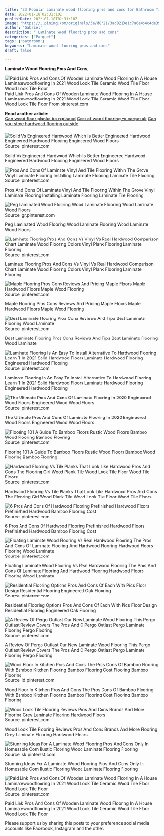 ```yaml
---
title: "33 Popular Laminate wood flooring pros and cons for Bathroom Tiles"
date: 2022-01-18T02:31:10Z
publishDate: 2022-01-18T02:31:10Z
image: "https://i.pinimg.com/originals/3a/d8/21/3ad8213e1c7a6e4b4c4de39a7ac55dc2.jpg"
author: "Gabriel"
description: " Laminate wood flooring pros and cons"
categories: ["Parquet"]
tags: ["bathroom"]
keywords: "Laminate wood flooring pros and cons"
draft: false

---
```

<!-- Head tag Code -->
**Laminate Wood Flooring Pros And Cons**, 

![Paid Link Pros And Cons Of Wooden Laminate Wood Flooring In A House Laminatewoodflooring In 2021 Wood Look Tile Ceramic Wood Tile Floor Wood Look Tile Floor](https://i.pinimg.com/originals/3a/d8/21/3ad8213e1c7a6e4b4c4de39a7ac55dc2.jpg "Paid Link Pros And Cons Of Wooden Laminate Wood Flooring In A House Laminatewoodflooring In 2021 Wood Look Tile Ceramic Wood Tile Floor Wood Look Tile Floor")
Paid Link Pros And Cons Of Wooden Laminate Wood Flooring In A House Laminatewoodflooring In 2021 Wood Look Tile Ceramic Wood Tile Floor Wood Look Tile Floor From pinterest.com

**Read another article:**  
[Can wood floor planks be replaced](/can-wood-floor-planks-be-replaced/)
[Cost of wood flooring vs carpet uk](/cost-of-wood-flooring-vs-carpet-uk/)
[Can you store hardwood flooring outside](/can-you-store-hardwood-flooring-outside/)




### 

 


![Solid Vs Engineered Hardwood Which Is Better Engineered Hardwood Engineered Hardwood Flooring Engineered Wood Floors](https://i.pinimg.com/564x/dc/c5/ff/dcc5ffbb0e277f9fef55395a24d7bead.jpg "Solid Vs Engineered Hardwood Which Is Better Engineered Hardwood Engineered Hardwood Flooring Engineered Wood Floors")
Source: pinterest.com

Solid Vs Engineered Hardwood Which Is Better Engineered Hardwood Engineered Hardwood Flooring Engineered Wood Floors  

![Pros And Cons Of Laminate Vinyl And Tile Flooring Within The Grove Vinyl Laminate Flooring Installing Laminate Flooring Laminate Tile Flooring](https://i.pinimg.com/originals/a5/d2/75/a5d27558bf34e07ee513dd503b17ea40.jpg "Pros And Cons Of Laminate Vinyl And Tile Flooring Within The Grove Vinyl Laminate Flooring Installing Laminate Flooring Laminate Tile Flooring")
Source: pinterest.com

Pros And Cons Of Laminate Vinyl And Tile Flooring Within The Grove Vinyl Laminate Flooring Installing Laminate Flooring Laminate Tile Flooring  

![Peg Laminated Wood Flooring Wood Laminate Flooring Wood Laminate Wood Floors](https://i.pinimg.com/originals/48/7c/f5/487cf5ab8abbb8ab2fc8387ceefa6863.jpg "Peg Laminated Wood Flooring Wood Laminate Flooring Wood Laminate Wood Floors")
Source: gr.pinterest.com

Peg Laminated Wood Flooring Wood Laminate Flooring Wood Laminate Wood Floors  

![Laminate Flooring Pros And Cons Vs Vinyl Vs Real Hardwood Comparison Chart Laminate Wood Flooring Colors Vinyl Plank Flooring Laminate Flooring](https://i.pinimg.com/originals/f2/ea/d8/f2ead85aaa7c5490591adeddd8212e1d.jpg "Laminate Flooring Pros And Cons Vs Vinyl Vs Real Hardwood Comparison Chart Laminate Wood Flooring Colors Vinyl Plank Flooring Laminate Flooring")
Source: pinterest.com

Laminate Flooring Pros And Cons Vs Vinyl Vs Real Hardwood Comparison Chart Laminate Wood Flooring Colors Vinyl Plank Flooring Laminate Flooring  

![Maple Flooring Pros Cons Reviews And Pricing Maple Floors Maple Hardwood Floors Maple Wood Flooring](https://i.pinimg.com/originals/fd/61/0a/fd610a5de03b81a5ea2f66c6ffd5124e.jpg "Maple Flooring Pros Cons Reviews And Pricing Maple Floors Maple Hardwood Floors Maple Wood Flooring")
Source: pinterest.com

Maple Flooring Pros Cons Reviews And Pricing Maple Floors Maple Hardwood Floors Maple Wood Flooring  

![Best Laminate Flooring Pros Cons Reviews And Tips Best Laminate Flooring Wood Laminate](https://i.pinimg.com/originals/43/f9/c0/43f9c0c8b828cb8853c519a600c19a05.jpg "Best Laminate Flooring Pros Cons Reviews And Tips Best Laminate Flooring Wood Laminate")
Source: pinterest.com

Best Laminate Flooring Pros Cons Reviews And Tips Best Laminate Flooring Wood Laminate  

![Laminate Flooring Is An Easy To Install Alternative To Hardwood Flooring Learn T In 2021 Solid Hardwood Floors Laminate Hardwood Flooring Engineered Hardwood Flooring](https://i.pinimg.com/originals/aa/31/fe/aa31fe97da0070c28801a07be1e8809e.jpg "Laminate Flooring Is An Easy To Install Alternative To Hardwood Flooring Learn T In 2021 Solid Hardwood Floors Laminate Hardwood Flooring Engineered Hardwood Flooring")
Source: pinterest.com

Laminate Flooring Is An Easy To Install Alternative To Hardwood Flooring Learn T In 2021 Solid Hardwood Floors Laminate Hardwood Flooring Engineered Hardwood Flooring  

![The Ultimate Pros And Cons Of Laminate Flooring In 2020 Engineered Wood Floors Engineered Wood Wood Floors](https://i.pinimg.com/originals/14/a9/a5/14a9a5be8f288b5cc493fffee554711c.jpg "The Ultimate Pros And Cons Of Laminate Flooring In 2020 Engineered Wood Floors Engineered Wood Wood Floors")
Source: pinterest.com

The Ultimate Pros And Cons Of Laminate Flooring In 2020 Engineered Wood Floors Engineered Wood Wood Floors  

![Flooring 101 A Guide To Bamboo Floors Rustic Wood Floors Bamboo Wood Flooring Bamboo Flooring](https://i.pinimg.com/originals/af/23/ab/af23ab0b3f91570f808898bae13566ae.jpg "Flooring 101 A Guide To Bamboo Floors Rustic Wood Floors Bamboo Wood Flooring Bamboo Flooring")
Source: pinterest.com

Flooring 101 A Guide To Bamboo Floors Rustic Wood Floors Bamboo Wood Flooring Bamboo Flooring  

![Hardwood Flooring Vs Tile Planks That Look Like Hardwood Pros And Cons The Flooring Girl Wood Plank Tile Wood Look Tile Floor Wood Tile Floors](https://i.pinimg.com/564x/27/d2/99/27d2993e596666944b9af6478a7a9d41.jpg "Hardwood Flooring Vs Tile Planks That Look Like Hardwood Pros And Cons The Flooring Girl Wood Plank Tile Wood Look Tile Floor Wood Tile Floors")
Source: pinterest.com

Hardwood Flooring Vs Tile Planks That Look Like Hardwood Pros And Cons The Flooring Girl Wood Plank Tile Wood Look Tile Floor Wood Tile Floors  

![6 Pros And Cons Of Hardwood Flooring Prefinished Hardwood Floors Prefinished Hardwood Bamboo Flooring Cost](https://i.pinimg.com/originals/81/26/4b/81264beaa5ba67e0691a18c2fbbd050b.jpg "6 Pros And Cons Of Hardwood Flooring Prefinished Hardwood Floors Prefinished Hardwood Bamboo Flooring Cost")
Source: pinterest.com

6 Pros And Cons Of Hardwood Flooring Prefinished Hardwood Floors Prefinished Hardwood Bamboo Flooring Cost  

![Floating Laminate Wood Flooring Vs Real Hardwood Flooring The Pros And Cons Of Laminate Flooring And Hardwood Flooring Hardwood Floors Flooring Wood Laminate](https://i.pinimg.com/originals/e1/30/11/e130116ec8597665d9fe933be4df1ad6.jpg "Floating Laminate Wood Flooring Vs Real Hardwood Flooring The Pros And Cons Of Laminate Flooring And Hardwood Flooring Hardwood Floors Flooring Wood Laminate")
Source: pinterest.com

Floating Laminate Wood Flooring Vs Real Hardwood Flooring The Pros And Cons Of Laminate Flooring And Hardwood Flooring Hardwood Floors Flooring Wood Laminate  

![Residential Flooring Options Pros And Cons Of Each With Pics Floor Design Residential Flooring Engineered Oak Flooring](https://i.pinimg.com/originals/8e/21/1d/8e211d96618bf89571cc81190cbe6387.jpg "Residential Flooring Options Pros And Cons Of Each With Pics Floor Design Residential Flooring Engineered Oak Flooring")
Source: pinterest.com

Residential Flooring Options Pros And Cons Of Each With Pics Floor Design Residential Flooring Engineered Oak Flooring  

![A Review Of Pergo Outlast Our New Laminate Wood Flooring This Pergo Outlast Review Covers The Pros And C Pergo Outlast Pergo Laminate Flooring Pergo Flooring](https://i.pinimg.com/736x/eb/89/e9/eb89e97fbc37a42e403eb48c2514fd62.jpg "A Review Of Pergo Outlast Our New Laminate Wood Flooring This Pergo Outlast Review Covers The Pros And C Pergo Outlast Pergo Laminate Flooring Pergo Flooring")
Source: pinterest.com

A Review Of Pergo Outlast Our New Laminate Wood Flooring This Pergo Outlast Review Covers The Pros And C Pergo Outlast Pergo Laminate Flooring Pergo Flooring  

![Wood Floor In Kitchen Pros And Cons The Pros Cons Of Bamboo Flooring With Bamboo Kitchen Flooring Bamboo Flooring Cost Flooring Bamboo Flooring](https://i.pinimg.com/736x/8f/ac/d5/8facd5aa6decba0f64c0b49063b44bdd.jpg "Wood Floor In Kitchen Pros And Cons The Pros Cons Of Bamboo Flooring With Bamboo Kitchen Flooring Bamboo Flooring Cost Flooring Bamboo Flooring")
Source: id.pinterest.com

Wood Floor In Kitchen Pros And Cons The Pros Cons Of Bamboo Flooring With Bamboo Kitchen Flooring Bamboo Flooring Cost Flooring Bamboo Flooring  

![Wood Look Tile Flooring Reviews Pros And Cons Brands And More Flooring Grey Laminate Flooring Hardwood Floors](https://i.pinimg.com/564x/60/cd/9b/60cd9bb3df38c92fd0c3404462344600.jpg "Wood Look Tile Flooring Reviews Pros And Cons Brands And More Flooring Grey Laminate Flooring Hardwood Floors")
Source: pinterest.com

Wood Look Tile Flooring Reviews Pros And Cons Brands And More Flooring Grey Laminate Flooring Hardwood Floors  

![Stunning Ideas For A Laminate Wood Flooring Pros And Cons Only In Homesable Com Rustic Flooring Wood Laminate Flooring Flooring](https://i.pinimg.com/originals/dc/2f/1f/dc2f1f62fa2771b73544aadf5e0f4884.jpg "Stunning Ideas For A Laminate Wood Flooring Pros And Cons Only In Homesable Com Rustic Flooring Wood Laminate Flooring Flooring")
Source: sk.pinterest.com

Stunning Ideas For A Laminate Wood Flooring Pros And Cons Only In Homesable Com Rustic Flooring Wood Laminate Flooring Flooring  

![Paid Link Pros And Cons Of Wooden Laminate Wood Flooring In A House Laminatewoodflooring In 2021 Wood Look Tile Ceramic Wood Tile Floor Wood Look Tile Floor](https://i.pinimg.com/originals/3a/d8/21/3ad8213e1c7a6e4b4c4de39a7ac55dc2.jpg "Paid Link Pros And Cons Of Wooden Laminate Wood Flooring In A House Laminatewoodflooring In 2021 Wood Look Tile Ceramic Wood Tile Floor Wood Look Tile Floor")
Source: pinterest.com

Paid Link Pros And Cons Of Wooden Laminate Wood Flooring In A House Laminatewoodflooring In 2021 Wood Look Tile Ceramic Wood Tile Floor Wood Look Tile Floor  

Please support us by sharing this posts to your preference social media accounts like Facebook, Instagram and the other.

